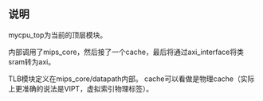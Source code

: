 ## 说明

mycpu_top为当前的顶层模块。

内部调用了mips_core，然后接了一个cache，最后将通过axi_interface将类sram转为axi。

TLB模块定义在mips_core/datapath内部。
cache可以看做是物理cache（实际上更准确的说法是VIPT，虚拟索引物理标签）。